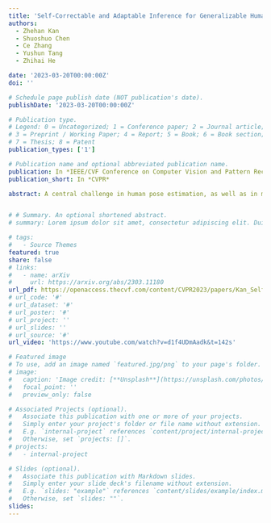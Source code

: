 ```yaml
---
title: 'Self-Correctable and Adaptable Inference for Generalizable Human Pose Estimation'
authors:
  - Zhehan Kan
  - Shuoshuo Chen
  - Ce Zhang
  - Yushun Tang
  - Zhihai He

date: '2023-03-20T00:00:00Z'
doi: ''

# Schedule page publish date (NOT publication's date).
publishDate: '2023-03-20T00:00:00Z'

# Publication type.
# Legend: 0 = Uncategorized; 1 = Conference paper; 2 = Journal article;
# 3 = Preprint / Working Paper; 4 = Report; 5 = Book; 6 = Book section;
# 7 = Thesis; 8 = Patent
publication_types: ['1']

# Publication name and optional abbreviated publication name.
publication: In *IEEE/CVF Conference on Computer Vision and Pattern Recognition*
publication_short: In *CVPR*

abstract: A central challenge in human pose estimation, as well as in many other machine learning and prediction tasks, is the generalization problem. The learned network does not have the capability to characterize the prediction error, generate feedback information from the test sample, and correct the prediction error on the fly for each individual test sample, which results in degraded performance in generalization. In this work, we introduce a self-correctable and adaptable inference (SCAI) method to address the generalization challenge of network prediction and use human pose estimation as an example to demonstrate its effectiveness and performance. We learn a correction network to correct the prediction result conditioned by a fitness feedback error. This feedback error is generated by a learned fitness feedback network which maps the prediction result to the original input domain and compares it against the original input. Interestingly, we find that this self-referential feedback error is highly correlated with the actual prediction error. This strong correlation suggests that we can use this error as feedback to guide the correction process. It can be also used as a loss function to quickly adapt and optimize the correction network during the inference process. Our extensive experimental results on human pose estimation demonstrate that the proposed SCAI method is able to significantly improve the generalization capability and performance of human pose estimation.


# # Summary. An optional shortened abstract.
# summary: Lorem ipsum dolor sit amet, consectetur adipiscing elit. Duis posuere tellus ac convallis placerat. Proin tincidunt magna sed ex sollicitudin condimentum.

# tags:
#   - Source Themes
featured: true
share: false
# links:
#   - name: arXiv
#     url: https://arxiv.org/abs/2303.11180
url_pdf: https://openaccess.thecvf.com/content/CVPR2023/papers/Kan_Self-Correctable_and_Adaptable_Inference_for_Generalizable_Human_Pose_Estimation_CVPR_2023_paper.pdf
# url_code: '#'
# url_dataset: '#'
# url_poster: '#'
# url_project: ''
# url_slides: ''
# url_source: '#'
url_video: 'https://www.youtube.com/watch?v=d1f4UDmAadk&t=142s'

# Featured image
# To use, add an image named `featured.jpg/png` to your page's folder.
# image:
#   caption: 'Image credit: [**Unsplash**](https://unsplash.com/photos/pLCdAaMFLTE)'
#   focal_point: ''
#   preview_only: false

# Associated Projects (optional).
#   Associate this publication with one or more of your projects.
#   Simply enter your project's folder or file name without extension.
#   E.g. `internal-project` references `content/project/internal-project/index.md`.
#   Otherwise, set `projects: []`.
# projects:
#   - internal-project

# Slides (optional).
#   Associate this publication with Markdown slides.
#   Simply enter your slide deck's filename without extension.
#   E.g. `slides: "example"` references `content/slides/example/index.md`.
#   Otherwise, set `slides: ""`.
slides:
---
```

<!-- 
{{% callout note %}}
Click the _Cite_ button above to demo the feature to enable visitors to import publication metadata into their reference management software.
{{% /callout %}}

Supplementary notes can be added here, including [code and math](https://wowchemy.com/docs/content/writing-markdown-latex/). -->
